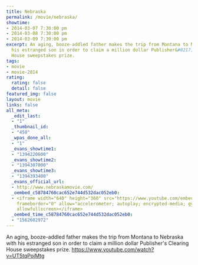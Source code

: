 ```yaml
---
title: Nebraska
permalink: /movie/nebraska/
showtime:
- 2014-03-07 7:30:00 pm
- 2014-03-08 7:30:00 pm
- 2014-03-09 7:30:00 pm
excerpt: An aging, booze-addled father makes the trip from Montana to Nebraska with
  his estranged son in order to claim a million dollar Publisher&#8217;s Clearing
  House sweepstakes prize.
tags:
- movie
- movie-2014
rating:
  rating: false
  detail: false
featured_img: false
layout: movie
links: false
all_meta:
  _edit_last:
  - "1"
  _thumbnail_id:
  - "458"
  _wpas_done_all:
  - "1"
  _evans_showtime1:
  - "1394220600"
  _evans_showtime2:
  - "1394307000"
  _evans_showtime3:
  - "1394393400"
  _evans_official_url:
  - http://www.nebraskamovie.com/
  _oembed_c58784760cac652e744d532dac052eb0:
  - <iframe width="640" height="360" src="https://www.youtube.com/embed/UT5tqPojMtg?feature=oembed"
    frameborder="0" allow="accelerometer; autoplay; encrypted-media; gyroscope; picture-in-picture"
    allowfullscreen></iframe>
  _oembed_time_c58784760cac652e744d532dac052eb0:
  - "1562602972"
---
```


An aging, booze-addled father makes the trip from Montana to Nebraska with his estranged son in order to claim a million dollar Publisher's Clearing House sweepstakes prize. https://www.youtube.com/watch?v=UT5tqPojMtg